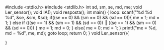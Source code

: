 #include <stdio.h>
#include <stdlib.h>
    int sd, sm, se, md, me;
	void Ler_sensor();
	void IA();
	void resposta();
int main()
{
loop:
scanf("%d %d %d", &se, &sm, &sd);
if((se == 0) && (sm == 0) && (sd == 0)){
    me = 1;
    md = 1;
}
else if (((se == 1) && (sm == 1) && (sd == 0)) || ((se == 1) && (sm == 0) && (sd == 0))) {
    me = 1;
    md = 0;
}
else{
    me = 0;
    md = 1;
 }
 printf("me = %d, md = %d", me, md);
goto loop;
    return 0;
}
void Ler_sensor(){

}
